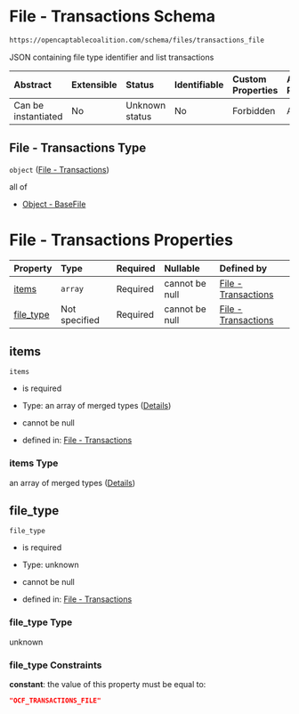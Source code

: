 # File - Transactions Schema

```txt
https://opencaptablecoalition.com/schema/files/transactions_file
```

JSON containing file type identifier and list transactions

| Abstract            | Extensible | Status         | Identifiable | Custom Properties | Additional Properties | Access Restrictions | Defined In                                                                                             |
| :------------------ | :--------- | :------------- | :----------- | :---------------- | :-------------------- | :------------------ | :----------------------------------------------------------------------------------------------------- |
| Can be instantiated | No         | Unknown status | No           | Forbidden         | Allowed               | none                | [TransactionsFile.schema.json](../../schema/files/TransactionsFile.schema.json "open original schema") |

## File - Transactions Type

`object` ([File - Transactions](transactionsfile.md))

all of

*   [Object - BaseFile](ocfmanifestfile-allof-object---basefile.md "check type definition")

# File - Transactions Properties

| Property                | Type          | Required | Nullable       | Defined by                                                                                                                                               |
| :---------------------- | :------------ | :------- | :------------- | :------------------------------------------------------------------------------------------------------------------------------------------------------- |
| [items](#items)         | `array`       | Required | cannot be null | [File - Transactions](transactionsfile-properties-items.md "https://opencaptablecoalition.com/schema/files/transactions_file#/properties/items")         |
| [file_type](#file_type) | Not specified | Required | cannot be null | [File - Transactions](transactionsfile-properties-file_type.md "https://opencaptablecoalition.com/schema/files/transactions_file#/properties/file_type") |

## items



`items`

*   is required

*   Type: an array of merged types ([Details](transactionsfile-properties-items-items.md))

*   cannot be null

*   defined in: [File - Transactions](transactionsfile-properties-items.md "https://opencaptablecoalition.com/schema/files/transactions_file#/properties/items")

### items Type

an array of merged types ([Details](transactionsfile-properties-items-items.md))

## file_type



`file_type`

*   is required

*   Type: unknown

*   cannot be null

*   defined in: [File - Transactions](transactionsfile-properties-file_type.md "https://opencaptablecoalition.com/schema/files/transactions_file#/properties/file_type")

### file_type Type

unknown

### file_type Constraints

**constant**: the value of this property must be equal to:

```json
"OCF_TRANSACTIONS_FILE"
```
